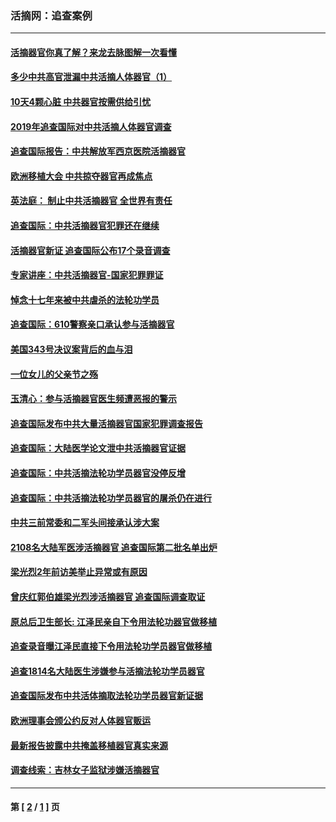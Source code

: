 ### 活摘网：追查案例
---
#### [活摘器官你真了解？来龙去脉图解一次看懂](../../pages/nf5880/n13013820.md?07070430) 
#### [多少中共高官泄漏中共活摘人体器官（1）](../../pages/nf5880/n12671234.md?07070430) 
#### [10天4颗心脏 中共器官按需供给引忧](../../pages/nf5880/n12326366.md?07070430) 
#### [2019年追查国际对中共活摘人体器官调查](../../pages/nf5880/n11917733.md?07070430) 
#### [追查国际报告：中共解放军西京医院活摘器官](../../pages/nf5880/n11838359.md?07070430) 
#### [欧洲移植大会 中共掠夺器官再成焦点](../../pages/nf5880/n11538883.md?07070430) 
#### [英法庭： 制止中共活摘器官 全世界有责任](../../pages/nf5880/n11330691.md?07070430) 
#### [追查国际：中共活摘器官犯罪还在继续](../../pages/nf5880/n11218301.md?07070430) 
#### [活摘器官新证 追查国际公布17个录音调查](../../pages/nf5880/n10897744.md?07070430) 
#### [专家讲座：中共活摘器官-国家犯罪罪证](../../pages/nf5880/n8828153.md?07070430) 
#### [悼念十七年来被中共虐杀的法轮功学员](../../pages/nf5880/n8124823.md?07070430) 
#### [追查国际：610警察亲口承认参与活摘器官](../../pages/nf5880/n8109067.md?07070430) 
#### [美国343号决议案背后的血与泪](../../pages/nf5880/n8020684.md?07070430) 
#### [一位女儿的父亲节之殇](../../pages/nf5880/n8014122.md?07070430) 
#### [玉清心：参与活摘器官医生频遭恶报的警示](../../pages/nf5880/n4637546.md?07070430) 
#### [追查国际发布中共大量活摘器官国家犯罪调查报告](../../pages/nf5880/n4613428.md?07070430) 
#### [追查国际：大陆医学论文泄中共活摘器官证据](../../pages/nf5880/n4608794.md?07070430) 
#### [追查国际：中共活摘法轮功学员器官没停反增](../../pages/nf5880/n4584075.md?07070430) 
#### [追查国际：中共活摘法轮功学员器官的屠杀仍在进行](../../pages/nf5880/n4299154.md?07070430) 
#### [中共三前常委和二军头间接承认涉大案](../../pages/nf5880/n4286244.md?07070430) 
#### [2108名大陆军医涉活摘器官 追查国际第二批名单出炉](../../pages/nf5880/n4284769.md?07070430) 
#### [梁光烈2年前访美举止异常或有原因](../../pages/nf5880/n4279686.md?07070430) 
#### [曾庆红郭伯雄梁光烈涉活摘器官 追查国际调查取证](../../pages/nf5880/n4278462.md?07070430) 
#### [原总后卫生部长: 江泽民亲自下令用法轮功器官做移植](../../pages/nf5880/n4263864.md?07070430) 
#### [追查录音曝江泽民直接下令用法轮功学员器官做移植](../../pages/nf5880/n4261268.md?07070430) 
#### [追查1814名大陆医生涉嫌参与活摘法轮功学员器官](../../pages/nf5880/n4259055.md?07070430) 
#### [追查国际发布中共活体摘取法轮功学员器官新证据](../../pages/nf5880/n4258255.md?07070430) 
#### [欧洲理事会颁公约反对人体器官贩运](../../pages/nf5880/n4206955.md?07070430) 
#### [最新报告披露中共掩盖移植器官真实来源](../../pages/nf5880/n4140084.md?07070430) 
#### [调查线索：吉林女子监狱涉嫌活摘器官](../../pages/nf5880/n4044366.md?07070430) 

---
#### 第 [ [2](./2.md?07070430) / [1](./1.md?07070430) ] 页
